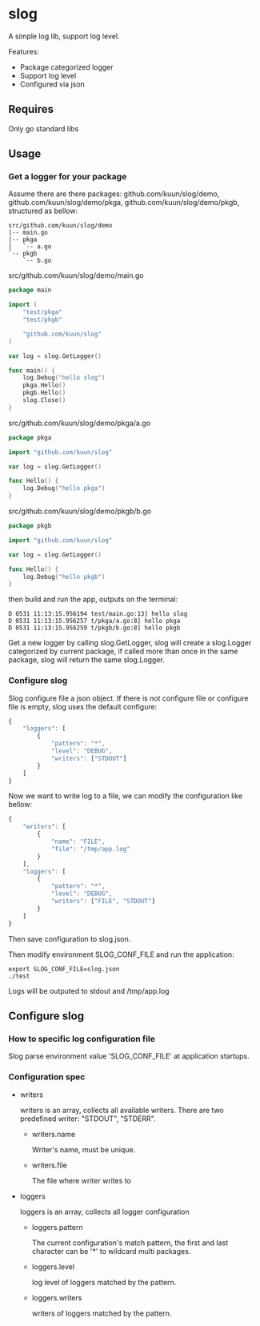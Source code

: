 # slog

A simple log lib, support log level.

Features:

* Package categorized logger
* Support log level
* Configured via json

## Requires

Only go standard libs

## Usage

### Get a logger for your package

Assume there are there packages: github.com/kuun/slog/demo,
github.com/kuun/slog/demo/pkga, github.com/kuun/slog/demo/pkgb, structured as bellow:

```
src/github.com/kuun/slog/demo
|-- main.go
|-- pkga
|   `-- a.go
`-- pkgb
    `-- b.go
```

src/github.com/kuun/slog/demo/main.go

```go
package main

import (
	"test/pkga"
	"test/pkgb"

	"github.com/kuun/slog"
)

var log = slog.GetLogger()

func main() {
	log.Debug("hello slog")
	pkga.Hello()
	pkgb.Hello()
	slog.Close()
}
```

src/github.com/kuun/slog/demo/pkga/a.go

```go
package pkga

import "github.com/kuun/slog"

var log = slog.GetLogger()

func Hello() {
	log.Debug("hello pkga")
}
```

src/github.com/kuun/slog/demo/pkgb/b.go

```go
package pkgb

import "github.com/kuun/slog"

var log = slog.GetLogger()

func Hello() {
	log.Debug("hello pkgb")
}
```

then build and run the app, outputs on the terminal:

```
D 0531 11:13:15.956194 test/main.go:13] hello slog
D 0531 11:13:15.956257 t/pkga/a.go:8] hello pkga
D 0531 11:13:15.956259 t/pkgb/b.go:8] hello pkgb
```

Get a new logger by calling slog.GetLogger, slog will create a slog.Logger categorized
by current package, if called more than once in the same package, slog will return
the same slog.Logger.

### Configure slog

Slog configure file a json object. If there is not configure file or configure
file is empty, slog uses the default configure:

```javascript
{
    "loggers": [
        {
            "pattern": "*",
            "level": "DEBUG",
            "writers": ["STDOUT"]
        }
    ]
}
```

Now we want to write log to a file, we can modify the configuration like bellow:

```javascript
{
    "writers": [
        {
            "name": "FILE",
            "file": "/tmp/app.log"
        }
    ],
    "loggers": [
        {
            "pattern": "*",
            "level": "DEBUG",
            "writers": ["FILE", "STDOUT"]
        }
    ]
}
```
Then save configuration to slog.json.

Then modify environment SLOG_CONF_FILE and run the application:

```shell
export SLOG_CONF_FILE=slog.json
./test
```

Logs will be outputed to stdout and /tmp/app.log

## Configure slog

### How to specific log configuration file

Slog parse environment value 'SLOG_CONF_FILE' at application startups.

### Configuration spec

* writers

  writers is an array, collects all available writers. There are two predefined
  writer: "STDOUT",  "STDERR".

  * writers.name

    Writer's name, must be unique.

  * writers.file

    The file where writer writes to

* loggers

  loggers is an array, collects all logger configuration

  * loggers.pattern

    The current configuration's match pattern, the first and last character can
    be '\*' to wildcard multi packages.

  * loggers.level

    log level of loggers matched by the pattern.

  * loggers.writers

    writers of loggers matched by the pattern.
